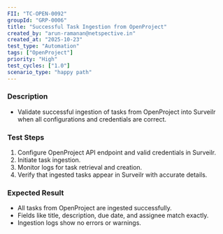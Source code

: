 ```yaml
---
FII: "TC-OPEN-0092"
groupId: "GRP-0006"
title: "Successful Task Ingestion from OpenProject"
created_by: "arun-ramanan@netspective.in"
created_at: "2025-10-23"
test_type: "Automation"
tags: ["OpenProject"]
priority: "High"
test_cycles: ["1.0"]
scenario_type: "happy path"
---
```


### Description
- Validate successful ingestion of tasks from OpenProject into Surveilr when all configurations and credentials are correct.

### Test Steps
1. Configure OpenProject API endpoint and valid credentials in Surveilr.  
2. Initiate task ingestion.  
3. Monitor logs for task retrieval and creation.  
4. Verify that ingested tasks appear in Surveilr with accurate details.  

### Expected Result
- All tasks from OpenProject are ingested successfully.  
- Fields like title, description, due date, and assignee match exactly.  
- Ingestion logs show no errors or warnings.
